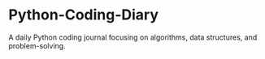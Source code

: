 # Python-Coding-Diary
A daily Python coding journal focusing on algorithms, data structures, and problem-solving.
